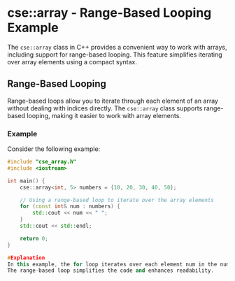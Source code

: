 # cse::array - Range-Based Looping Example

The `cse::array` class in C++ provides a convenient way to work with arrays, including support for range-based looping. This feature simplifies iterating over array elements using a compact syntax.

## Range-Based Looping

Range-based loops allow you to iterate through each element of an array without dealing with indices directly. The `cse::array` class supports range-based looping, making it easier to work with array elements.

### Example

Consider the following example:

```cpp
#include "cse_array.h"
#include <iostream>

int main() {
    cse::array<int, 5> numbers = {10, 20, 30, 40, 50};

    // Using a range-based loop to iterate over the array elements
    for (const int& num : numbers) {
        std::cout << num << " ";
    }
    std::cout << std::endl;

    return 0;
}

#Explanation 
In this example, the for loop iterates over each element num in the numbers array, printing each element's value. 
The range-based loop simplifies the code and enhances readability.


